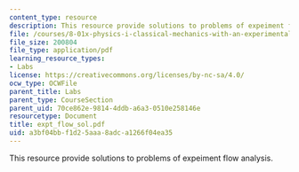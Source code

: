 ```yaml
---
content_type: resource
description: This resource provide solutions to problems of expeiment flow analysis.
file: /courses/8-01x-physics-i-classical-mechanics-with-an-experimental-focus-fall-2002/a3bf04bbf1d25aaa8adca1266f04ea35_expt_flow_sol.pdf
file_size: 200804
file_type: application/pdf
learning_resource_types:
- Labs
license: https://creativecommons.org/licenses/by-nc-sa/4.0/
ocw_type: OCWFile
parent_title: Labs
parent_type: CourseSection
parent_uid: 70ce862e-9814-4ddb-a6a3-0510e258146e
resourcetype: Document
title: expt_flow_sol.pdf
uid: a3bf04bb-f1d2-5aaa-8adc-a1266f04ea35
---
```

This resource provide solutions to problems of expeiment flow analysis.
